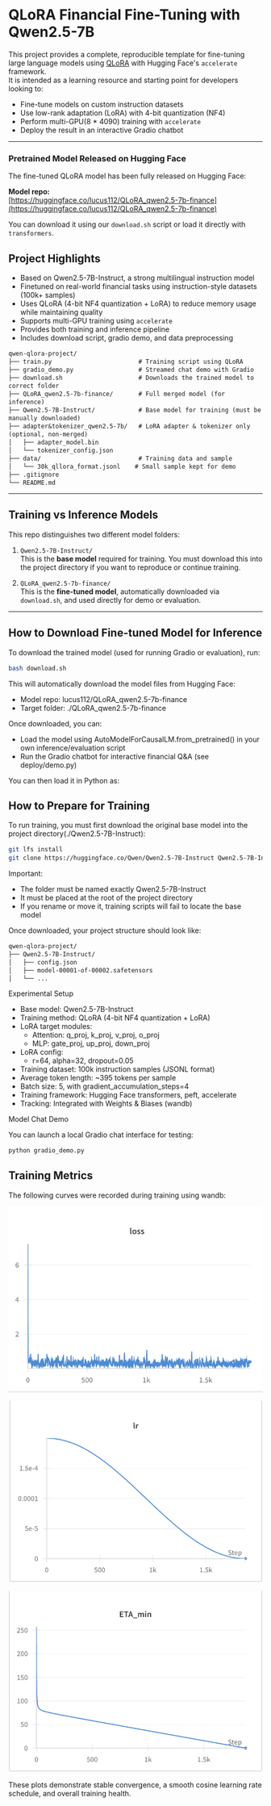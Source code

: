# QLoRA Financial Fine-Tuning with Qwen2.5-7B


This project provides a complete, reproducible template for fine-tuning large language models using [QLoRA](https://arxiv.org/abs/2305.14314) with Hugging Face's `accelerate` framework.  
It is intended as a learning resource and starting point for developers looking to:

- Fine-tune models on custom instruction datasets
- Use low-rank adaptation (LoRA) with 4-bit quantization (NF4)
- Perform multi-GPU(8 * 4090) training with `accelerate`
- Deploy the result in an interactive Gradio chatbot

---

### Pretrained Model Released on Hugging Face

The fine-tuned QLoRA model has been fully released on Hugging Face:

**Model repo:**  
[https://huggingface.co/lucus112/QLoRA_qwen2.5-7b-finance](https://huggingface.co/lucus112/QLoRA_qwen2.5-7b-finance)

You can download it using our `download.sh` script or load it directly with `transformers`.

## Project Highlights

- Based on Qwen2.5-7B-Instruct, a strong multilingual instruction model
- Finetuned on real-world financial tasks using instruction-style datasets (100k+ samples)
- Uses QLoRA (4-bit NF4 quantization + LoRA) to reduce memory usage while maintaining quality
- Supports multi-GPU training using `accelerate`
- Provides both training and inference pipeline
- Includes download script, gradio demo, and data preprocessing

```
qwen-qlora-project/
├── train.py                        # Training script using QLoRA
├── gradio_demo.py                  # Streamed chat demo with Gradio
├── download.sh                     # Downloads the trained model to correct folder
├── QLoRA_qwen2.5-7b-finance/       # Full merged model (for inference)
├── Qwen2.5-7B-Instruct/            # Base model for training (must be manually downloaded)
├── adapter&tokenizer_qwen2.5-7b/   # LoRA adapter & tokenizer only (optional, non-merged)
│   ├── adapter_model.bin
│   └── tokenizer_config.json
├── data/                           # Training data and sample
│   └── 30k_qllora_format.jsonl    # Small sample kept for demo
├── .gitignore
└── README.md
```

---

## Training vs Inference Models

This repo distinguishes two different model folders:

1. `Qwen2.5-7B-Instruct/`  
   This is the **base model** required for training. You must download this into the project directory if you want to reproduce or continue training.

2. `QLoRA_qwen2.5-7b-finance/`  
   This is the **fine-tuned model**, automatically downloaded via `download.sh`, and used directly for demo or evaluation.

---

## How to Download Fine-tuned Model for Inference

To download the trained model (used for running Gradio or evaluation), run:

```bash
bash download.sh
```

This will automatically download the model files from Hugging Face:
- Model repo: lucus112/QLoRA_qwen2.5-7b-finance
- Target folder: ./QLoRA_qwen2.5-7b-finance

Once downloaded, you can:
- Load the model using AutoModelForCausalLM.from_pretrained() in your own inference/evaluation script
- Run the Gradio chatbot for interactive financial Q&A (see deploy/demo.py)

You can then load it in Python as:

## How to Prepare for Training

To run training, you must first download the original base model into the project directory(./Qwen2.5-7B-Instruct):

```bash
git lfs install
git clone https://huggingface.co/Qwen/Qwen2.5-7B-Instruct Qwen2.5-7B-Instruct
```

Important:
- The folder must be named exactly Qwen2.5-7B-Instruct
- It must be placed at the root of the project directory
- If you rename or move it, training scripts will fail to locate the base model

Once downloaded, your project structure should look like:

```
qwen-qlora-project/
├── Qwen2.5-7B-Instruct/
│   ├── config.json
│   ├── model-00001-of-00002.safetensors
│   └── ...
```

Experimental Setup
- Base model: Qwen2.5-7B-Instruct
- Training method: QLoRA (4-bit NF4 quantization + LoRA)
- LoRA target modules:
  - Attention: q_proj, k_proj, v_proj, o_proj
  - MLP: gate_proj, up_proj, down_proj
- LoRA config:
  - r=64, alpha=32, dropout=0.05
- Training dataset: 100k instruction samples (JSONL format)
- Average token length: ~395 tokens per sample
- Batch size: 5, with gradient_accumulation_steps=4
- Training framework: Hugging Face transformers, peft, accelerate
- Tracking: Integrated with Weights & Biases (wandb)

Model Chat Demo

You can launch a local Gradio chat interface for testing:

```bash
python gradio_demo.py
```

## Training Metrics

The following curves were recorded during training using wandb:

![Training Loss](assets/loss.png)

![Learning Rate Schedule](assets/lr.png)

![Estimated Time to Completion](assets/ETA.png)

These plots demonstrate stable convergence, a smooth cosine learning rate schedule, and overall training health.
